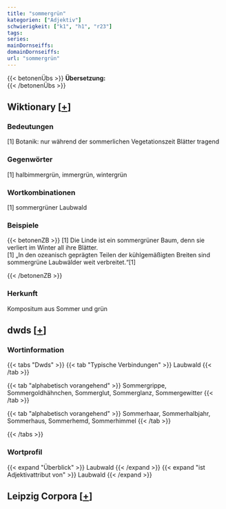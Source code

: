 ```yaml
---
title: "sommergrün"
kategorien: ["Adjektiv"]
schwierigkeit: ["k1", "h1", "r23"]
tags:
series:
mainDornseiffs:
domainDornseiffs:
url: "sommergrün"
---
```


{{< betonenÜbs >}}
**Übersetzung:**  
{{< /betonenÜbs >}}

## Wiktionary [[+](https://de.wiktionary.org/wiki/sommergrün)]

### Bedeutungen
[1] Botanik: nur während der sommerlichen Vegetationszeit Blätter tragend  

### Gegenwörter
[1] halbimmergrün, immergrün, wintergrün  

### Wortkombinationen
[1] sommergrüner Laubwald  

### Beispiele
{{< betonenZB >}}
[1] Die Linde ist ein sommergrüner Baum, denn sie verliert im Winter all ihre Blätter.  
[1] „In den ozeanisch geprägten Teilen der kühlgemäßigten Breiten sind sommergrüne Laubwälder weit verbreitet.“[1]  

{{< /betonenZB >}}
### Herkunft
Kompositum aus Sommer und grün  



## dwds [[+](https://www.dwds.de/wb/sommergrün)]

### Wortinformation
{{< tabs "Dwds" >}}
{{< tab "Typische Verbindungen" >}}
Laubwald
{{< /tab >}}

{{< tab "alphabetisch vorangehend" >}}
Sommergrippe, Sommergoldhähnchen, Sommerglut, Sommerglanz, Sommergewitter
{{< /tab >}}

{{< tab "alphabetisch vorangehend" >}}
Sommerhaar, Sommerhalbjahr, Sommerhaus, Sommerhemd, Sommerhimmel
{{< /tab >}}

{{< /tabs >}}

### Wortprofil
{{< expand "Überblick" >}} Laubwald {{< /expand >}}
{{< expand "ist Adjektivattribut von" >}} Laubwald {{< /expand >}}

## Leipzig Corpora [[+](https://corpora.uni-leipzig.de/en/res?word=sommergrün&corpusId=deu_newscrawl-public_2018)]

